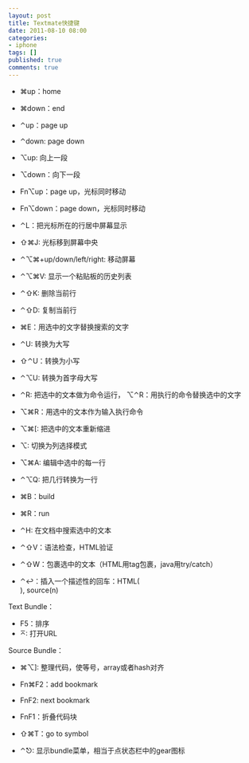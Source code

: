 ```yaml
---
layout: post
title: Textmate快捷键
date: 2011-08-10 08:00
categories:
- iphone
tags: []
published: true
comments: true
---
```

- ⌘up：home
- ⌘down：end
- ⌃up：page up
- ⌃down: page down
- ⌥up: 向上一段
- ⌥down：向下一段
- Fn⌥up：page up，光标同时移动
- Fn⌥down：page down，光标同时移动
- ⌃L：把光标所在的行居中屏幕显示
- ⇧⌘J: 光标移到屏幕中央
- ⌃⌥⌘+up/down/left/right: 移动屏幕

- ⌃⌥⌘V: 显示一个粘贴板的历史列表
- ⌃⇧K: 删除当前行
- ⌃⇧D: 复制当前行
- ⌘E：用选中的文字替换搜索的文字
- ⌃U: 转换为大写
- ⇧⌃U：转换为小写
- ⌃⌥U: 转换为首字母大写
- ⌃R: 把选中的文本做为命令运行， ⌥⌃R：用执行的命令替换选中的文字
- ⌥⌘R：用选中的文本作为输入执行命令
- ⌥⌘[: 把选中的文本重新缩进
- ⌥: 切换为列选择模式
- ⌥⌘A: 编辑中选中的每一行
- ⌃⌥Q: 把几行转换为一行

- ⌘B：build
- ⌘R：run
- ⌃H: 在文档中搜索选中的文本
- ⌃⇧V：语法检查，HTML验证
- ⌃⇧W：包裹选中的文本（HTML用tag包裹，java用try/catch）
- ⌃↩：插入一个描述性的回车：HTML(<br />), source(n)
  
Text Bundle：

- F5：排序
- ⌅: 打开URL
  
Source Bundle：

- ⌘⌥]: 整理代码，使等号，array或者hash对齐

- Fn⌘F2：add bookmark
- FnF2:    next bookmark
- FnF1：折叠代码块
- ⇧⌘T：go to symbol
- ⌃⎋: 显示bundle菜单，相当于点状态栏中的gear图标